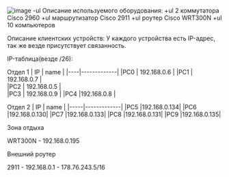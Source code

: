 ![image](https://user-images.githubusercontent.com/91975984/136691236-53f72098-2c3a-49ad-a19b-2cf8c4af6138.png)
-ul Описание используемого оборудования:
 +ul 2 коммутатора Cisco 2960
  +ul маршрутизатор Cisco 2911
   +ul роутер Cisco WRT300N
    +ul 10 компьютеров


Описание клиентских устройств:
	У каждого устройства есть IP-адрес, так же везде присутствует связанность.


IP-таблица(везде /26):

Отдел 1
| IP | name        |
|----|-------------|
|PC0 | 192.168.0.6 |
|PC1 | 192.168.0.7 |                                                                                                                                
|PC2 | 192.168.0.5 |                                                                                                                                     
|PC3 | 192.168.0.9 |
|PC4 |192.168.0.8  |

Отдел 2
| IP  | name        |
|-----|-------------|
|PC5  |192.168.0.134|
|PC6  |192.168.0.130|
|PC7  |192.168.0.133|
|PC8  |192.168.0.131|
|PC9  |192.168.0.135|

Зона отдыха

WRT300N - 192.168.0.195

Внешний роутер

2911 - 192.168.0.1
     - 178.76.243.5/16
